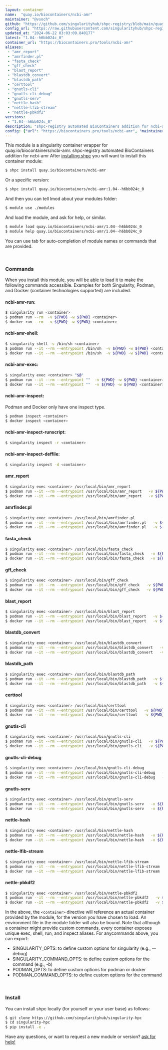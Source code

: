 ```yaml
---
layout: container
name:  "quay.io/biocontainers/ncbi-amr"
maintainer: "@vsoch"
github: "https://github.com/singularityhub/shpc-registry/blob/main/quay.io/biocontainers/ncbi-amr/container.yaml"
config_url: "https://raw.githubusercontent.com/singularityhub/shpc-registry/main/quay.io/biocontainers/ncbi-amr/container.yaml"
updated_at: "2024-06-22 03:03:09.840177"
latest: "1.04--h6bb024c_0"
container_url: "https://biocontainers.pro/tools/ncbi-amr"
aliases:
 - "amr_report"
 - "amrfinder.pl"
 - "fasta_check"
 - "gff_check"
 - "blast_report"
 - "blastdb_convert"
 - "blastdb_path"
 - "certtool"
 - "gnutls-cli"
 - "gnutls-cli-debug"
 - "gnutls-serv"
 - "nettle-hash"
 - "nettle-lfib-stream"
 - "nettle-pbkdf2"
versions:
 - "1.04--h6bb024c_0"
description: "shpc-registry automated BioContainers addition for ncbi-amr"
config: {"url": "https://biocontainers.pro/tools/ncbi-amr", "maintainer": "@vsoch", "description": "shpc-registry automated BioContainers addition for ncbi-amr", "latest": {"1.04--h6bb024c_0": "sha256:eb29efa68cad2a265644df477e68774ff04f8bc497e2476ca640a16c36a82cb2"}, "tags": {"1.04--h6bb024c_0": "sha256:eb29efa68cad2a265644df477e68774ff04f8bc497e2476ca640a16c36a82cb2"}, "docker": "quay.io/biocontainers/ncbi-amr", "aliases": {"amr_report": "/usr/local/bin/amr_report", "amrfinder.pl": "/usr/local/bin/amrfinder.pl", "fasta_check": "/usr/local/bin/fasta_check", "gff_check": "/usr/local/bin/gff_check", "blast_report": "/usr/local/bin/blast_report", "blastdb_convert": "/usr/local/bin/blastdb_convert", "blastdb_path": "/usr/local/bin/blastdb_path", "certtool": "/usr/local/bin/certtool", "gnutls-cli": "/usr/local/bin/gnutls-cli", "gnutls-cli-debug": "/usr/local/bin/gnutls-cli-debug", "gnutls-serv": "/usr/local/bin/gnutls-serv", "nettle-hash": "/usr/local/bin/nettle-hash", "nettle-lfib-stream": "/usr/local/bin/nettle-lfib-stream", "nettle-pbkdf2": "/usr/local/bin/nettle-pbkdf2"}}
---
```


This module is a singularity container wrapper for quay.io/biocontainers/ncbi-amr.
shpc-registry automated BioContainers addition for ncbi-amr
After [installing shpc](#install) you will want to install this container module:


```bash
$ shpc install quay.io/biocontainers/ncbi-amr
```

Or a specific version:

```bash
$ shpc install quay.io/biocontainers/ncbi-amr:1.04--h6bb024c_0
```

And then you can tell lmod about your modules folder:

```bash
$ module use ./modules
```

And load the module, and ask for help, or similar.

```bash
$ module load quay.io/biocontainers/ncbi-amr/1.04--h6bb024c_0
$ module help quay.io/biocontainers/ncbi-amr/1.04--h6bb024c_0
```

You can use tab for auto-completion of module names or commands that are provided.

<br>

### Commands

When you install this module, you will be able to load it to make the following commands accessible.
Examples for both Singularity, Podman, and Docker (container technologies supported) are included.

#### ncbi-amr-run:

```bash
$ singularity run <container>
$ podman run --rm  -v ${PWD} -w ${PWD} <container>
$ docker run --rm  -v ${PWD} -w ${PWD} <container>
```

#### ncbi-amr-shell:

```bash
$ singularity shell -s /bin/sh <container>
$ podman run --it --rm --entrypoint /bin/sh  -v ${PWD} -w ${PWD} <container>
$ docker run --it --rm --entrypoint /bin/sh  -v ${PWD} -w ${PWD} <container>
```

#### ncbi-amr-exec:

```bash
$ singularity exec <container> "$@"
$ podman run --it --rm --entrypoint ""  -v ${PWD} -w ${PWD} <container> "$@"
$ docker run --it --rm --entrypoint ""  -v ${PWD} -w ${PWD} <container> "$@"
```

#### ncbi-amr-inspect:

Podman and Docker only have one inspect type.

```bash
$ podman inspect <container>
$ docker inspect <container>
```

#### ncbi-amr-inspect-runscript:

```bash
$ singularity inspect -r <container>
```

#### ncbi-amr-inspect-deffile:

```bash
$ singularity inspect -d <container>
```


#### amr_report

```bash
$ singularity exec <container> /usr/local/bin/amr_report
$ podman run --it --rm --entrypoint /usr/local/bin/amr_report   -v ${PWD} -w ${PWD} <container> -c " $@"
$ docker run --it --rm --entrypoint /usr/local/bin/amr_report   -v ${PWD} -w ${PWD} <container> -c " $@"
```


#### amrfinder.pl

```bash
$ singularity exec <container> /usr/local/bin/amrfinder.pl
$ podman run --it --rm --entrypoint /usr/local/bin/amrfinder.pl   -v ${PWD} -w ${PWD} <container> -c " $@"
$ docker run --it --rm --entrypoint /usr/local/bin/amrfinder.pl   -v ${PWD} -w ${PWD} <container> -c " $@"
```


#### fasta_check

```bash
$ singularity exec <container> /usr/local/bin/fasta_check
$ podman run --it --rm --entrypoint /usr/local/bin/fasta_check   -v ${PWD} -w ${PWD} <container> -c " $@"
$ docker run --it --rm --entrypoint /usr/local/bin/fasta_check   -v ${PWD} -w ${PWD} <container> -c " $@"
```


#### gff_check

```bash
$ singularity exec <container> /usr/local/bin/gff_check
$ podman run --it --rm --entrypoint /usr/local/bin/gff_check   -v ${PWD} -w ${PWD} <container> -c " $@"
$ docker run --it --rm --entrypoint /usr/local/bin/gff_check   -v ${PWD} -w ${PWD} <container> -c " $@"
```


#### blast_report

```bash
$ singularity exec <container> /usr/local/bin/blast_report
$ podman run --it --rm --entrypoint /usr/local/bin/blast_report   -v ${PWD} -w ${PWD} <container> -c " $@"
$ docker run --it --rm --entrypoint /usr/local/bin/blast_report   -v ${PWD} -w ${PWD} <container> -c " $@"
```


#### blastdb_convert

```bash
$ singularity exec <container> /usr/local/bin/blastdb_convert
$ podman run --it --rm --entrypoint /usr/local/bin/blastdb_convert   -v ${PWD} -w ${PWD} <container> -c " $@"
$ docker run --it --rm --entrypoint /usr/local/bin/blastdb_convert   -v ${PWD} -w ${PWD} <container> -c " $@"
```


#### blastdb_path

```bash
$ singularity exec <container> /usr/local/bin/blastdb_path
$ podman run --it --rm --entrypoint /usr/local/bin/blastdb_path   -v ${PWD} -w ${PWD} <container> -c " $@"
$ docker run --it --rm --entrypoint /usr/local/bin/blastdb_path   -v ${PWD} -w ${PWD} <container> -c " $@"
```


#### certtool

```bash
$ singularity exec <container> /usr/local/bin/certtool
$ podman run --it --rm --entrypoint /usr/local/bin/certtool   -v ${PWD} -w ${PWD} <container> -c " $@"
$ docker run --it --rm --entrypoint /usr/local/bin/certtool   -v ${PWD} -w ${PWD} <container> -c " $@"
```


#### gnutls-cli

```bash
$ singularity exec <container> /usr/local/bin/gnutls-cli
$ podman run --it --rm --entrypoint /usr/local/bin/gnutls-cli   -v ${PWD} -w ${PWD} <container> -c " $@"
$ docker run --it --rm --entrypoint /usr/local/bin/gnutls-cli   -v ${PWD} -w ${PWD} <container> -c " $@"
```


#### gnutls-cli-debug

```bash
$ singularity exec <container> /usr/local/bin/gnutls-cli-debug
$ podman run --it --rm --entrypoint /usr/local/bin/gnutls-cli-debug   -v ${PWD} -w ${PWD} <container> -c " $@"
$ docker run --it --rm --entrypoint /usr/local/bin/gnutls-cli-debug   -v ${PWD} -w ${PWD} <container> -c " $@"
```


#### gnutls-serv

```bash
$ singularity exec <container> /usr/local/bin/gnutls-serv
$ podman run --it --rm --entrypoint /usr/local/bin/gnutls-serv   -v ${PWD} -w ${PWD} <container> -c " $@"
$ docker run --it --rm --entrypoint /usr/local/bin/gnutls-serv   -v ${PWD} -w ${PWD} <container> -c " $@"
```


#### nettle-hash

```bash
$ singularity exec <container> /usr/local/bin/nettle-hash
$ podman run --it --rm --entrypoint /usr/local/bin/nettle-hash   -v ${PWD} -w ${PWD} <container> -c " $@"
$ docker run --it --rm --entrypoint /usr/local/bin/nettle-hash   -v ${PWD} -w ${PWD} <container> -c " $@"
```


#### nettle-lfib-stream

```bash
$ singularity exec <container> /usr/local/bin/nettle-lfib-stream
$ podman run --it --rm --entrypoint /usr/local/bin/nettle-lfib-stream   -v ${PWD} -w ${PWD} <container> -c " $@"
$ docker run --it --rm --entrypoint /usr/local/bin/nettle-lfib-stream   -v ${PWD} -w ${PWD} <container> -c " $@"
```


#### nettle-pbkdf2

```bash
$ singularity exec <container> /usr/local/bin/nettle-pbkdf2
$ podman run --it --rm --entrypoint /usr/local/bin/nettle-pbkdf2   -v ${PWD} -w ${PWD} <container> -c " $@"
$ docker run --it --rm --entrypoint /usr/local/bin/nettle-pbkdf2   -v ${PWD} -w ${PWD} <container> -c " $@"
```



In the above, the `<container>` directive will reference an actual container provided
by the module, for the version you have chosen to load. An environment file in the
module folder will also be bound. Note that although a container
might provide custom commands, every container exposes unique exec, shell, run, and
inspect aliases. For anycommands above, you can export:

 - SINGULARITY_OPTS: to define custom options for singularity (e.g., --debug)
 - SINGULARITY_COMMAND_OPTS: to define custom options for the command (e.g., -b)
 - PODMAN_OPTS: to define custom options for podman or docker
 - PODMAN_COMMAND_OPTS: to define custom options for the command

<br>

### Install

You can install shpc locally (for yourself or your user base) as follows:

```bash
$ git clone https://github.com/singularityhub/singularity-hpc
$ cd singularity-hpc
$ pip install -e .
```

Have any questions, or want to request a new module or version? [ask for help!](https://github.com/singularityhub/singularity-hpc/issues)